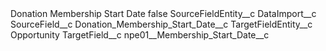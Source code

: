 <?xml version="1.0" encoding="UTF-8"?>
<CustomMetadata xmlns="http://soap.sforce.com/2006/04/metadata" xmlns:xsi="http://www.w3.org/2001/XMLSchema-instance" xmlns:xsd="http://www.w3.org/2001/XMLSchema">
    <label>Donation Membership Start Date</label>
    <protected>false</protected>
    <values>
        <field>SourceFieldEntity__c</field>
        <value xsi:type="xsd:string">DataImport__c</value>
    </values>
    <values>
        <field>SourceField__c</field>
        <value xsi:type="xsd:string">Donation_Membership_Start_Date__c</value>
    </values>
    <values>
        <field>TargetFieldEntity__c</field>
        <value xsi:type="xsd:string">Opportunity</value>
    </values>
    <values>
        <field>TargetField__c</field>
        <value xsi:type="xsd:string">npe01__Membership_Start_Date__c</value>
    </values>
</CustomMetadata>

